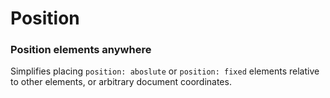 # Position

### Position elements anywhere

Simplifies placing `position: aboslute` or `position: fixed` elements relative to other elements, or arbitrary document coordinates.



